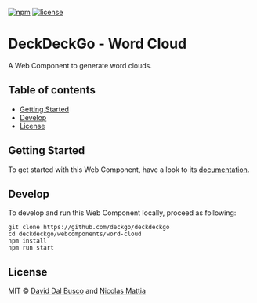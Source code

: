 [![npm][npm-badge]][npm-badge-url]
[![license][npm-license]][npm-license-url]

[npm-badge]: https://img.shields.io/npm/v/@deckdeckgo/word-cloud
[npm-badge-url]: https://www.npmjs.com/package/@deckdeckgo/word-cloud
[npm-license]: https://img.shields.io/npm/l/@deckdeckgo/word-cloud
[npm-license-url]: https://github.com/deckgo/deckdeckgo/blob/master/webcomponents/word-cloud/LICENSE

# DeckDeckGo - Word Cloud

A Web Component to generate word clouds.

## Table of contents

- [Getting Started](#getting-started)
- [Develop](#develop)
- [License](#license)

## Getting Started

To get started with this Web Component, have a look to its [documentation](https://docs.deckdeckgo.com/components/word-cloud).

## Develop

To develop and run this Web Component locally, proceed as following:

```
git clone https://github.com/deckgo/deckdeckgo
cd deckdeckgo/webcomponents/word-cloud
npm install
npm run start
```

## License

MIT © [David Dal Busco](mailto:david.dalbusco@outlook.com) and [Nicolas Mattia](mailto:nicolas@nmattia.com)

[deckdeckgo]: https://deckdeckgo.com
